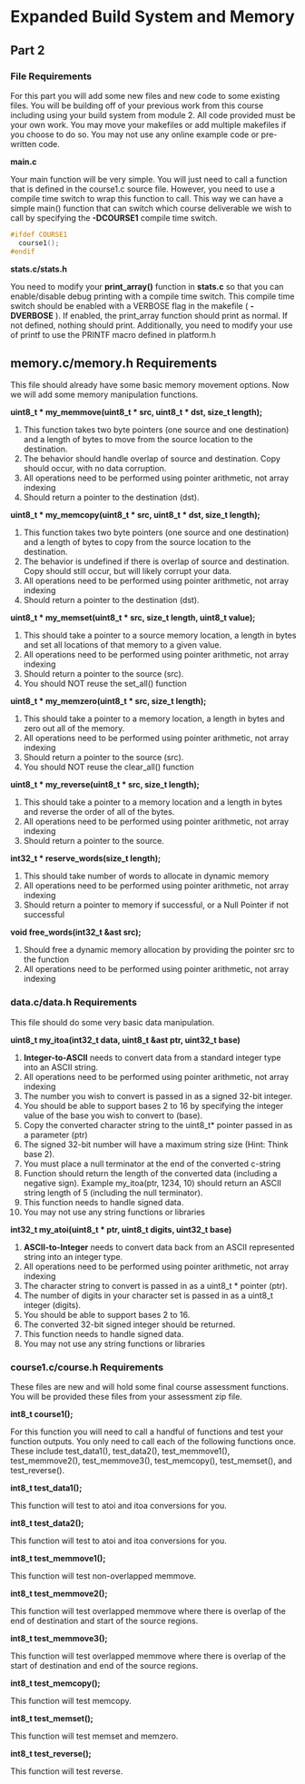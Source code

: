 # Expanded Build System and Memory

## Part 2 

### File Requirements

For this part you will add some new files and new code to some existing files. You will be building off of your previous work from this course including using your build system from module 2. All code provided must be your own work. You may move your makefiles or add multiple makefiles if you choose to do so. You may not use any online example code or pre-written code.

**main.c**

Your main function will be very simple. You will just need to call a function that is defined in the course1.c source file. However, you need to use a compile time switch to wrap this function to call. This way we can have a simple main() function that can switch which course deliverable we wish to call by specifying the **-DCOURSE1** compile time switch.
```c
#ifdef COURSE1
  course1();
#endif
```
**stats.c/stats.h**

You need to modify your **print_array()** function in **stats.c** so that you can enable/disable debug printing with a compile time switch. This compile time switch should be enabled with a VERBOSE flag in the makefile ( **-DVERBOSE** ). If enabled, the print_array function should print as normal. If not defined, nothing should print. Additionally, you need to modify your use of printf to use the PRINTF macro defined in platform.h

## memory.c/memory.h Requirements

This file should already have some basic memory movement options. Now we will add some memory manipulation functions.

**uint8_t * my_memmove(uint8_t * src, uint8_t * dst, size_t length);**

1. This function takes two byte pointers (one source and one destination) and a length of bytes to move from the source location to the destination.
2. The behavior should handle overlap of source and destination. Copy should occur, with no data corruption.
3. All operations need to be performed using pointer arithmetic, not array indexing
4. Should return a pointer to the destination (dst).

**uint8_t * my_memcopy(uint8_t * src, uint8_t * dst, size_t length);**

1. This function takes two byte pointers (one source and one destination) and a length of bytes to copy from the source location to the destination.
2. The behavior is undefined if there is overlap of source and destination. Copy should still occur, but will likely corrupt your data.
3. All operations need to be performed using pointer arithmetic, not array indexing
4. Should return a pointer to the destination (dst).

**uint8_t * my_memset(uint8_t * src, size_t length, uint8_t value);**

1. This should take a pointer to a source memory location, a length in bytes and set all locations of that memory to a given value.
2. All operations need to be performed using pointer arithmetic, not array indexing
3. Should return a pointer to the source (src).
4. You should NOT reuse the set\_all() function

**uint8_t * my_memzero(uint8_t * src, size_t length);**

1. This should take a pointer to a memory location, a length in bytes and zero out all of the memory.
2. All operations need to be performed using pointer arithmetic, not array indexing
3. Should return a pointer to the source (src).
4. You should NOT reuse the clear\_all() function

**uint8_t * my_reverse(uint8_t * src, size_t length);**

1. This should take a pointer to a memory location and a length in bytes and reverse the order of all of the bytes.
2. All operations need to be performed using pointer arithmetic, not array indexing
3. Should return a pointer to the source.

**int32_t * reserve_words(size_t length);**

1. This should take number of words to allocate in dynamic memory
2. All operations need to be performed using pointer arithmetic, not array indexing
3. Should return a pointer to memory if successful, or a Null Pointer if not successful

**void free_words(int32_t &ast src);**

1. Should free a dynamic memory allocation by providing the pointer src to the function
2. All operations need to be performed using pointer arithmetic, not array indexing


### data.c/data.h Requirements

This file should do some very basic data manipulation.

**uint8_t my_itoa(int32_t data, uint8_t &ast ptr, uint32_t base)**

1. **Integer-to-ASCII** needs to convert data from a standard integer type into an ASCII string.
2. All operations need to be performed using pointer arithmetic, not array indexing
3. The number you wish to convert is passed in as a signed 32-bit integer.
4. You should be able to support bases 2 to 16 by specifying the integer value of the base you wish to convert to (base).
5. Copy the converted character string to the uint8\_t* pointer passed in as a parameter (ptr)
6. The signed 32-bit number will have a maximum string size (Hint: Think base 2).
7. You must place a null terminator at the end of the converted c-string
8. Function should return the length of the converted data (including a negative sign). Example my_itoa(ptr, 1234, 10) should return an ASCII string length of 5 (including the null terminator).
9. This function needs to handle signed data.
10. You may not use any string functions or libraries

**int32_t my_atoi(uint8_t * ptr, uint8_t digits, uint32_t base)**

1. **ASCII-to-Integer** needs to convert data back from an ASCII represented string into an integer type.
2. All operations need to be performed using pointer arithmetic, not array indexing
3. The character string to convert is passed in as a uint8_t * pointer (ptr).
4. The number of digits in your character set is passed in as a uint8_t integer (digits).
5. You should be able to support bases 2 to 16.
6. The converted 32-bit signed integer should be returned.
7. This function needs to handle signed data.
8. You may not use any string functions or libraries

### course1.c/course.h Requirements

These files are new and will hold some final course assessment functions. You will be provided these files from your assessment zip file.

**int8_t course1();**

For this function you will need to call a handful of functions and test your function outputs. You only need to call each of the following functions once. These include test_data1(), test_data2(), test_memmove1(), test_memmove2(), test_memmove3(), test_memcopy(), test_memset(), and test_reverse().

**int8_t test_data1();**

This function will test to atoi and itoa conversions for you.

**int8_t test_data2();**

This function will test to atoi and itoa conversions for you.

**int8_t test_memmove1();**

This function will test non-overlapped memmove.

**int8_t test_memmove2();**

This function will test overlapped memmove where there is overlap of the end of destination and start of the source regions.

**int8_t test_memmove3();**

This function will test overlapped memmove where there is overlap of the start of destination and end of the source regions.

**int8_t test_memcopy();**

This function will test memcopy.

**int8_t test_memset();**

This function will test memset and memzero.

**int8_t test_reverse();**

This function will test reverse.

